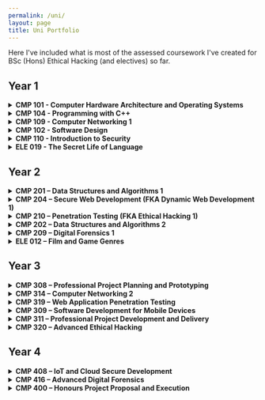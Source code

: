 ```yaml
---
permalink: /uni/
layout: page
title: Uni Portfolio
---
```


Here I've included what is most of the assessed coursework I've created for BSc (Hons) Ethical Hacking (and electives) so far. 

## Year 1

<details markdown = 1>
  <summary><b>CMP 101 - Computer Hardware Architecture and Operating Systems</b></summary>
  
**Description:** Introduction to the core ideas of computer architecture, building a mental model of the functionality of a typical computer system that can be used to reason about system (hardware/software) behaviour.

**Coursework:**
- Lab exercises:
  - Hardware Identification and System Profiling
  - Data Representation
  - Boolean Logic and Hexadecimal
  - Logic Circuit - Adders, Registers and Counters
  - Bits and PCs
  - Bit Twiddling in C++
- Integrative exercise. Create something using the provided Wemos kit. I chose to create a Morse code encoder/decoder.
- Exam

**Grade:** B+
  
</details>

<details markdown = 1>
  <summary><b>CMP 104 - Programming with C++</b></summary>

**Description:** Introduction of fundamental programming constructs within the C++ language with a problem-based approach to develop skills fundamental to all object-oriented programming languages.

**Coursework:**
- Portfolio:
  - Weekly quizzes
  - Coding exercises
- Project - cyber pet (a simple, interactive program that simulates taking care of a pet).

**Grade:** A+

</details>

<details markdown = 1>
  <summary><b>CMP 109 - Computer Networking 1</b></summary>

**Description:** Introduction to computer networks through an analysis of basic networking fundamentals.

**Coursework:**
- Lab exercises:
  - Wireshark HTTP
  - Wireshark FTP
  - IP Calculation
  - Cisco Packet Tracer Network
  - Python Network Programming
- Exam

**Grade:** A+
  
</details>

<details markdown = 1>
  <summary><b>CMP 102 - Software Design</b></summary>

**Description:** Establishes an understanding of some of the fundamental ideas of software engineering, enabling students to develop and communicate designs for small and large scale software systems.

**Coursework:**
- Portfolio:
  - Weekly quizzes
  - Coding exercies
  - Software design exercises
- Project - develop a program that simulates a 501 darts game.

**Grade:** B+

</details>

<details markdown = 1>
  <summary><b>CMP 110 - Introduction to Security</b></summary>

**Description:** Introduction to the issues and practicalities involved in securing computer systems and the framework within which computer security specialists would need to operate.

**Coursework:**
- Group presentation on cybersecurity laws in the UK and an another country of choice (our group chose Russia).
- A small research project related to an topic of computer security that interests me. I chose steganography. [(Link)](https://antinatura.github.io/assets/documents/CMP110_Unit2_Report.pdf)

**Grade:** A

</details>

<details markdown = 1>
  <summary><b>ELE 019 - The Secret Life of Language</b></summary>
  
**Description:** Foundations of sociolinguistics and the connections between language, identity, and power. Examines a range of linguistic issues, including the idea of standardisation, how language is structured, and the ethics of modern communication.

**Coursework:**
- Presentation on the discourse communities in my life.
- Analysis of a piece of writing provided to me. [(Link)](https://antinatura.github.io/assets/documents/Assignment_2.pdf)

**Grade:** B+

</details>

## Year 2

<details markdown = 1>
  <summary><b>CMP 201 – Data Structures and Algorithms 1</b></summary>

**Description:** Looks at the standard data structures and algorithms that form the core of algorithmic thought in computer science, and the idea of reasoning about the behaviour and performance of a computer program.

**Coursework:**
- Weekly quizzes
- Implementation and presentation of two algorithms that solve the same problem. For the problem I chose string searching and implemented Boyer-Moore-Horspool and Rabin Karp algorithms. [(Link)](https://github.com/antinatura/CMP201)

**Grade:** A

</details>

<details markdown = 1>
  <summary><b>CMP 204 – Secure Web Development (FKA Dynamic Web Development 1)</b></summary>
 
**Description:** Introduction to dynamic web applications, through client-side and server-side internet development.

**Coursework:**
- Quiz
- Develop a web application based around a musical band or solo artist making use of client-side and server-side dynamic content. For my artist I chose Beach House. [(Link)](https://github.com/antinatura/CMP204)

**Grade:** A+

</details>

<details markdown = 1>
  <summary><b>CMP 210 – Penetration Testing (FKA Ethical Hacking 1)</b></summary>
 
**Description:** Develops an understanding of tools used in the industry to perform security analysis of a device or a network. Introduces the methodologies of penetration testing.

**Coursework:** Perform a security test on a typical company network and report the findings. I was given a virtual network of a fictitious company and had to follow penetration testing methodology to evaluate its security. [(Link)](https://antinatura.github.io/assets/documents/CMP210_pentest_report.pdf)

**Grade:** A+

</details>

<details markdown = 1>
  <summary><b>CMP 202 – Data Structures and Algorithms 2</b></summary>

**Description:** Foundations of parallel programming on shared memory and GPU architectures and the design techniques underpinning parallel applications, using a range of case studies drawn from typical real-world applications.

**Coursework:**
- Weekly quizzes
- Code and present a program that demonstrates the use of CPU or GPU multithreading in C++. Using a template provided to me, I developed a multihreaded calculation of the mandelbrot set that outputs a progress bar on runtime. [(Link)](https://github.com/antinatura/CMP202)

**Grade:** A

</details>

<details markdown = 1>
  <summary><b>CMP 209 – Digital Forensics 1</b></summary>

**Description:** Examines the basic technology and techniques used to investigate cybercrime. A systematic approach to planning and implementing a comprehensive computer forensic investigation is introduced with a particular focus on evidence collection and the reconstruction of events therefrom.

**Coursework:** Case study group project where members of the group must undertake a forensic investigation of a computer seized under the suspicion of it containing illicit materials (in this scenario they were pictures of birds). [(Link)](https://antinatura.github.io/assets/documents/JASAN_Digital_Forensics_JohnDoeCase.pdf)

**Grade:** A+

</details>

<details markdown = 1>
  <summary><b>ELE 012 – Film and Game Genres</b></summary>

**Description:** Studies the cultural codes and formal content underlying the composition of popular cultural genres, as these are realised traditionally through films, and more contemporaneously through video games.

**Coursework:**
- Short report/essay about Steve Neale's argument that *genres are defined by the qualities of similarity and difference*. [(Link)](https://antinatura.github.io/assets/documents/CW1.pdf)
- Essay on how dystopia is developed in Katsuhiro Otomo's *Akira* (1988). [(Link)](https://antinatura.github.io/assets/documents/CW2.pdf)

**Grade:** A+

</details>

## Year 3

<details markdown = 1>
  <summary><b>CMP 308 – Professional Project Planning and Prototyping</b></summary>

**Description:** Teaches project management concepts to create a project proposal in a professional manner. Tasks student teams with project briefs drawn from industry or research based problems. Expects full team engagement in roles by communicating effectively with project stakeholders, contributing to the planning of the project, developing artefacts or prototypes, writing associated documentation, and creating and presenting the client pitch.

**Coursework:**
- Create and present a client pitch for the project that the team was assigned. 
- Create a project proposal with a business case and project management plan that addresses in detail how the team will execute the assigned project in the follow-up module next term in CMP311 - Professional Project Development and Delivery.

**Grade:** A+

</details>

<details markdown = 1>
  <summary><b>CMP 314 – Computer Networking 2</b></summary>

**Description:** Analyses the ideas and concepts of how computers, mobile devices and gadgets communicate via a wide range of communications technologies with each other and other devices. This will include interactions via technologies such as Ethernet, VLANS, STP, Wireless, Routing, Subnetting, IPv6, SNMP, DHCP, DNS, Firewalls and Network Management

**Coursework:**
Company network security evaluation. I was given a Kali Linux machine connected to a network which I then had to map out and evaluate both from security and design aspects using the tools available on the provided machine. [(Link)](https://antinatura.github.io/assets/documents/CMP314_CW.pdf)

**Grade:** A

</details>

<details markdown = 1>
  <summary><b>CMP 319 – Web Application Penetration Testing</b></summary>

**Description:** Examines advanced techniques used by Ethical Hackers to investigate the security of web applications. 

**Coursework:** Conduct a penetration test on a web application by following an applicable methodology and document the procedure and findings. I was given a fictitious web application on which to perform a penetration test to simulate the risks from an attacker who has a valid account on the applicatioon. [(Link)](https://antinatura.github.io/assets/documents/CMP319_CW_AstleySkateshop.pdf)

**Grade:** A

</details>

<details markdown = 1>
  <summary><b>CMP 309 – Software Development for Mobile Devices</b></summary>

**Description:** Develops a critical understanding of software development practices used to create applications for a range of mobile devices.

**Coursework:** Develop an Android application. I created an implementation of a biodynamic calendar in Java. [(Link)](https://github.com/antinatura/CMP309-Biodynamic-Calendar)

**Grade:** A

</details>

<details markdown = 1>
  <summary><b>CMP 311 – Professional Project Development and Delivery</b></summary>

**Description:** Focuses on delivering the project which was planned and conceptualised in CMP308 - Professional Project Planning and Prototyping during Term 1.

**Coursework:**
- Create a presentation of the project findings demonstrating the quality of the finished product or investigation.
- Create a report of the project findings discussing what was done to deliver the planned project.

**Grade:** A

</details>

<details markdown = 1>
  <summary><b>CMP 320 – Advanced Ethical Hacking</b></summary>

**Description:** Covers different areas of Ethical Hacking and is geared towards personal research and experimentation. The three major topics included are scripting, malware analysis, and binary auditing.

**Coursework:**
- Malware analysis. I was provided with a Windows virtual machine with a Flare VM installation and 9 malware samples. I had to choose one sample and perform a malware analysis investigation on it. [(Link)](https://antinatura.github.io/assets/documents/CMP320_U1_MalwareAnalysis.pdf)
- Scripting project. Develop a script related to some area of cybersecurity and produce a report documenting the process. I chose to create a tool that visualises website cookie values over time. (Links: [Code](https://github.com/antinatura/CMP320-Cookie-Script), [Report](https://antinatura.github.io/assets/documents/CMP320_U2_ScriptingMiniProject.pdf))

**Grade:** A+

</details>

## Year 4

<details markdown = 1>
  <summary><b>CMP 408 – IoT and Cloud Secure Development</b></summary>

**Description:** Explores system programming and development in kernel and user space, also focusing on the security implications of such systems. Develops comprehension of system and device internal operations which includes understanding operating system internals and how new applications for these systems can be implemented in scenarios such as IoT deployment and how cloud and web technologies can be utilised in conjunction with such devices.

**Coursework:**
- 3 Quizzes
- IoT mini project that demonstrates the learning outcomes of the module by utlising appropriate software, hardware, kernel programming, and cloud infrastrucure. I created a tool that gets Nordpool hourly electricity tariff data for the current and next day daily. The tariff values are colour-coded based on how expensive they are (i.e., red is expensive, green is affordable, etc.). An LED light is changed every hour to a colour that corresponds with the colour-coded tariff value for that time. The coloured 2 day data is also sent to displayed on a AWS hosted website. (Links: [Report](https://antinatura.github.io/assets/documents/CMP408_Report.pdf), [Poster](https://antinatura.github.io/assets/documents/CMP408_Poster.pdf))

**Grade:** A+

</details>

<details markdown = 1>
  <summary><b>CMP 416 – Advanced Digital Forensics</b></summary>

**Description:** Looks at the forensic investigation of a network and the challenges analysts face when investigating network traffic. Provides an understanding of the underlying network principles important to comprehending network evidence. Develops a comprehensive and systematic investigation approach to discover and examine evidence from networking infrastructure.

**Coursework:** Undertake a network forensics investigation of 3 network traffic capture files that relate to a drug trafficking case. [(Link)](https://antinatura.github.io/assets/documents/CMP416_U1.pdf)

**Grade:** A

</details>

<details markdown = 1>
  <summary><b>CMP 400 – Honours Project Proposal and Execution</b></summary>

**Description:** This module provides the student with the opportunity to undertake the practical and development work for a major, in-depth individual project in an aspect of their programme. Normally the idea for project will be devised by the student and development work will be undertaken during this module. During term 1 proof of concept development will be undertaken to support the specification of a well-researched project proposal document. During term 2 the main development work for the project will be undertaken and completed.

**Coursework:**
- Project Proposal
- Feasibility Demo

**Grade:**

</details>

